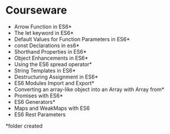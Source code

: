 # Courseware

- Arrow Function in ES6*
- The let keyword in ES6*
- Default Values for Function Parameters in ES6*
- const Declarations in es6*
- Shorthand Properties in ES6*
- Object Enhancements in ES6*
- Using the ES6 spread operator*
- String Templates in ES6*
- Destructuring Assignment in ES6*
- ES6 Modules Import and Export*
- Converting an array-like object into an Array with Array from*
- Promises with ES6*
- ES6 Generators*
- Maps and WeakMaps with ES6
- ES6 Rest Parameters

*folder created
